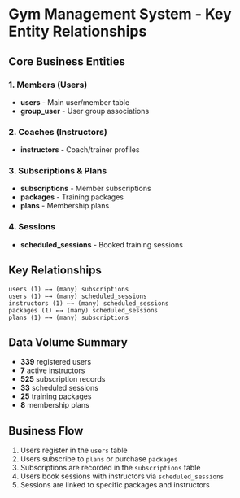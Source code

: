 # Gym Management System - Key Entity Relationships

## Core Business Entities

### 1. Members (Users)
- **users** - Main user/member table
- **group_user** - User group associations

### 2. Coaches (Instructors)
- **instructors** - Coach/trainer profiles

### 3. Subscriptions & Plans
- **subscriptions** - Member subscriptions
- **packages** - Training packages
- **plans** - Membership plans

### 4. Sessions
- **scheduled_sessions** - Booked training sessions

## Key Relationships

```
users (1) ←→ (many) subscriptions
users (1) ←→ (many) scheduled_sessions
instructors (1) ←→ (many) scheduled_sessions
packages (1) ←→ (many) scheduled_sessions
plans (1) ←→ (many) subscriptions
```

## Data Volume Summary
- **339** registered users
- **7** active instructors
- **525** subscription records
- **33** scheduled sessions
- **25** training packages
- **8** membership plans

## Business Flow
1. Users register in the `users` table
2. Users subscribe to `plans` or purchase `packages`
3. Subscriptions are recorded in the `subscriptions` table
4. Users book sessions with instructors via `scheduled_sessions`
5. Sessions are linked to specific packages and instructors
